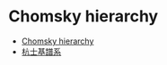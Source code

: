 # Chomsky hierarchy

* [Chomsky hierarchy](https://en.wikipedia.org/wiki/Chomsky_hierarchy)
* [杭士基譜系](https://zh.wikipedia.org/zh-tw/%E4%B9%94%E5%A7%86%E6%96%AF%E5%9F%BA%E8%B0%B1%E7%B3%BB)
